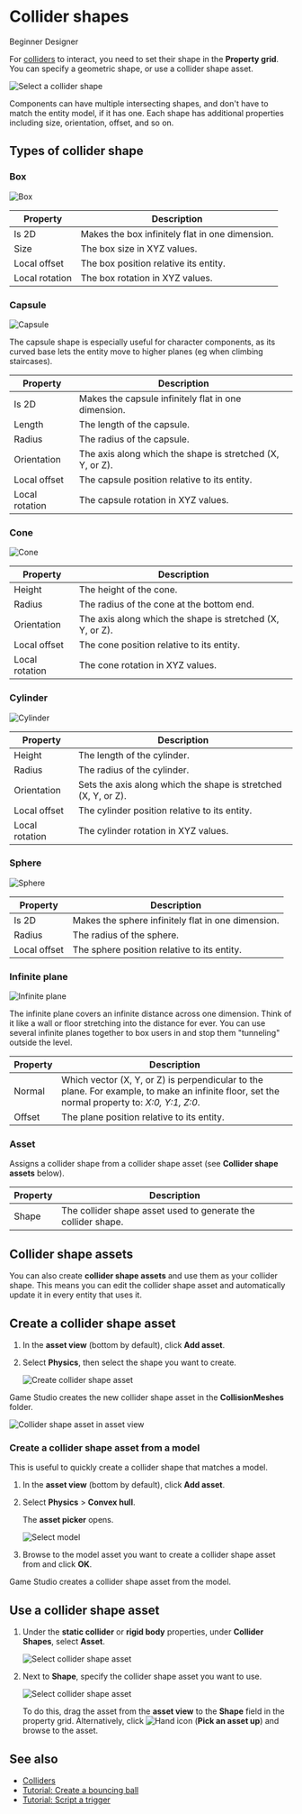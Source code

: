 # Collider shapes

<span class="label label-doc-level">Beginner</span>
<span class="label label-doc-audience">Designer</span>

For [colliders](colliders.md) to interact, you need to set their shape in the **Property grid**. You can specify a geometric shape, or use a collider shape asset.

![Select a collider shape](media/select-collider-shape.png)

Components can have multiple intersecting shapes, and don't have to match the entity model, if it has one. Each shape has additional properties including size, orientation, offset, and so on.

## Types of collider shape

### Box

![Box](media/box.png)

| Property       | Description |
| -------------- |-------------| 
| Is 2D | Makes the box infinitely flat in one dimension. |
| Size    | The box size in XYZ values. |
| Local offset     | The box position relative its entity.|
| Local rotation      | The box rotation in XYZ values.|

### Capsule

![Capsule](media/capsule.png)

The capsule shape is especially useful for character components, as its curved base lets the entity move to higher planes (eg when climbing staircases).

| Property       | Description |
| -------------- |-------------| 
| Is 2D | Makes the capsule infinitely flat in one dimension.|
| Length | The length of the capsule.|
| Radius | The radius of the capsule.|
| Orientation | The axis along which the shape is stretched (X, Y, or Z).|
| Local offset     | The capsule position relative to its entity.|
| Local rotation      | The capsule rotation in XYZ values.|

### Cone

![Cone](media/cone.png)

| Property       | Description |
| -------------- |-------------| 
| Height | The height of the cone.|
| Radius | The radius of the cone at the bottom end.|
| Orientation | The axis along which the shape is stretched (X, Y, or Z).|
| Local offset     | The cone position relative to its entity.|
| Local rotation      | The cone rotation in XYZ values.|

### Cylinder

![Cylinder](media/cylinder.png)

| Property       | Description |
| -------------- |-------------| 
| Height | The length of the cylinder.|
| Radius | The radius of the cylinder.|
| Orientation | Sets the axis along which the shape is stretched (X, Y, or Z).|
| Local offset     | The cylinder position relative to its entity.|
| Local rotation      | The cylinder  rotation in XYZ values.|

### Sphere

![Sphere](media/sphere.png)

| Property       | Description |
| -------------- |-------------| 
| Is 2D | Makes the sphere infinitely flat in one dimension. |
| Radius | The radius of the sphere.|
| Local offset     | The sphere position relative to its entity.|

### Infinite plane

![Infinite plane](media/infinite-plane.png)

The infinite plane covers an infinite distance across one dimension.
Think of it like a wall or floor stretching into the distance for ever.
You can use several infinite planes together to box users in and stop them "tunneling" outside the level.

| Property       | Description |
| -------------- |-------------| 
| Normal  | Which vector (X, Y, or Z) is perpendicular to the plane. For example, to make an infinite floor, set the normal property to: _X:0, Y:1, Z:0_. |
| Offset     | The plane position relative to its entity.|

### Asset

Assigns a collider shape from a collider shape asset (see **Collider shape assets** below).

| Property       | Description |
| -------------- |-------------| 
| Shape | The collider shape asset used to generate the collider shape.|

## Collider shape assets

You can also create **collider shape assets** and use them as your collider shape. This means you can edit the collider shape asset and automatically update it in every entity that uses it.

## Create a collider shape asset

1. In the **asset view** (bottom by default), click **Add asset**.

2. Select **Physics**, then select the shape you want to create.

    ![Create collider shape asset](media/create-collider-shape-asset.png)

Game Studio creates the new collider shape asset in the **CollisionMeshes** folder.

![Collider shape asset in asset view](media/collider-shape-in-asset-view.png)

### Create a collider shape asset from a model

This is useful to quickly create a collider shape that matches a model.

1. In the **asset view** (bottom by default), click **Add asset**.

2. Select **Physics** > **Convex hull**.

    The **asset picker** opens.

    ![Select model](media/select-model.png)

3. Browse to the model asset you want to create a collider shape asset from and click **OK**.

Game Studio creates a collider shape asset from the model.

## Use a collider shape asset

1. Under the **static collider** or **rigid body** properties, under **Collider Shapes**, select **Asset**. 

    ![Select collider shape asset](media/select-asset-collider-shape.png)

2. Next to **Shape**, specify the collider shape asset you want to use.

    ![Select collider shape asset](media/select-collider-shape-asset.png)

    To do this, drag the asset from the **asset view** to the **Shape** field in the property grid. Alternatively, click ![Hand icon](~/manual/game-studio/media/hand-icon.png) (**Pick an asset up**) and browse to the asset.

## See also

* [Colliders](colliders.md)
* [Tutorial: Create a bouncing ball](create-a-bouncing-ball.md)
* [Tutorial: Script a trigger](script-a-trigger.md)